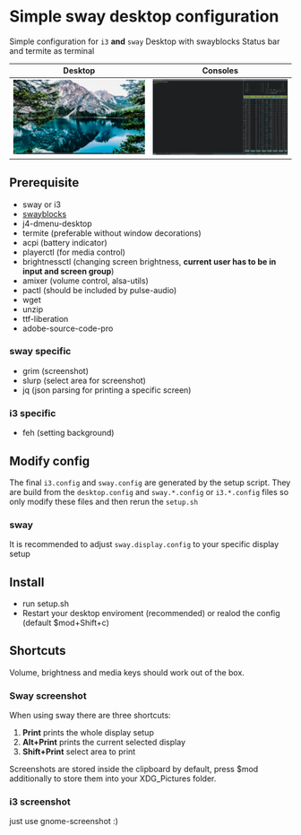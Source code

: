 # Simple sway desktop configuration
Simple configuration for `i3` **and** `sway` Desktop with swayblocks Status bar and termite as terminal

Desktop            |  Consoles
:-------------------------:|:-------------------------:
![Desktop screenshot](https://github.com/AlexAUT/Config-files/blob/master/screenshots/desktop.png?raw=true)  |  ![Console screenshot](https://github.com/AlexAUT/Config-files/blob/master/screenshots/console.png?raw=true)


## Prerequisite
* sway or i3
* [swayblocks](https://github.com/rei2hu/swayblocks)
* j4-dmenu-desktop
* termite (preferable without window decorations)
* acpi (battery indicator)
* playerctl (for media control)
* brightnessctl (changing screen brightness, **current user has to be in input and screen group**)
* amixer (volume control, alsa-utils)
* pactl (should be included by pulse-audio)
* wget
* unzip
* ttf-liberation
* adobe-source-code-pro
### sway specific
* grim (screenshot)
* slurp (select area for screenshot)
* jq (json parsing for printing a specific screen)
### i3 specific
* feh (setting background)

## Modify config
The final `i3.config` and `sway.config` are generated by the setup script. They are build from the `desktop.config` and `sway.*.config` or `i3.*.config` files so only modify these files and then rerun the `setup.sh`

### sway
It is recommended to adjust `sway.display.config` to your specific display setup

## Install
* run setup.sh
* Restart your desktop enviroment (recommended) or realod the config (default $mod+Shift+c)

## Shortcuts
Volume, brightness and media keys should work out of the box.

### Sway screenshot
When using sway there are three shortcuts:
1) **Print** prints the whole display setup
2) **Alt+Print** prints the current selected display
3) **Shift+Print** select area to print

Screenshots are stored inside the clipboard by default, press $mod additionally to store them into your XDG_Pictures folder.

### i3 screenshot
just use gnome-screenshot :)
